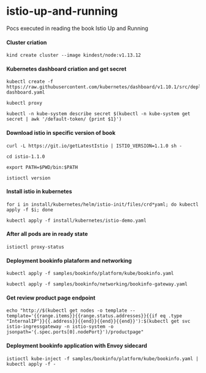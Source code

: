 # istio-up-and-running

Pocs executed in reading the book Istio Up and Running


#### Cluster criation

```
kind create cluster --image kindest/node:v1.13.12
```

#### Kubernetes dashboard criation and get secret

```
kubectl create -f https://raw.githubusercontent.com/kubernetes/dashboard/v1.10.1/src/deploy/recommended/kubernetes-dashboard.yaml

kubectl proxy

kubectl -n kube-system describe secret $(kubectl -n kube-system get secret | awk '/default-token/ {print $1}') 

```

#### Download istio in specific version of book

```
curl -L https://git.io/getLatestIstio | ISTIO_VERSION=1.1.0 sh -

cd istio-1.1.0 

export PATH=$PWD/bin:$PATH

istioctl version
```

#### Install istio in kubernetes

```
for i in install/kubernetes/helm/istio-init/files/crd*yaml; do kubectl apply -f $i; done

kubectl apply -f install/kubernetes/istio-demo.yaml

```

#### After all pods are in ready state

```
istioctl proxy-status
```

#### Deployment bookinfo plataform and networking

```
kubectl apply -f samples/bookinfo/platform/kube/bookinfo.yaml

kubectl apply -f samples/bookinfo/networking/bookinfo-gateway.yaml
```

#### Get review product page endpoint

```
echo "http://$(kubectl get nodes -o template --template='{{range.items}}{{range.status.addresses}}{{if eq .type "InternalIP"}}{{.address}}{{end}}{{end}}{{end}}'):$(kubectl get svc istio-ingressgateway -n istio-system -o jsonpath='{.spec.ports[0].nodePort}')/productpage"
```

#### Deployment bookinfo application with Envoy sidecard

```
istioctl kube-inject -f samples/bookinfo/platform/kube/bookinfo.yaml | kubectl apply -f -
```